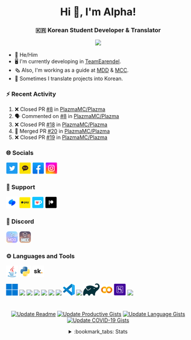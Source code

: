 <div align="center">

# Hi 👋, I'm Alpha!
### :kr: Korean Student Developer & Translator

[![](https://img.shields.io/badge/-dev@alpha93.kr-EA4335?style=for-the-badge&logo=gmail&logoColor=fcfcfc)](mailto:dev@alpha93.kr) <!--
[![](https://dcbadge.vercel.app/api/shield/410763741786013697)](https://github.com/AlphaKR93) -->
</div>

- :boy: He/Him
- :desktop_computer: I'm currently developing in [TeamEarendel](https://github.com/TeamEarendel).
- :newspaper_roll: Also, I'm working as a guide at [MDD](https://discord.gg/AZwXTA9Pgx) & [MCC](https://discord.gg/nnkecH6n24).
- :page_with_curl: Sometimes I translate projects into Korean.

### :zap: Recent Activity
<!--START_SECTION:activity-->
1. ❌ Closed PR [#8](https://github.com/PlazmaMC/Plazma/pull/8) in [PlazmaMC/Plazma](https://github.com/PlazmaMC/Plazma)
2. 🗣 Commented on [#8](https://github.com/PlazmaMC/Plazma/issues/8) in [PlazmaMC/Plazma](https://github.com/PlazmaMC/Plazma)
3. ❌ Closed PR [#18](https://github.com/PlazmaMC/Plazma/pull/18) in [PlazmaMC/Plazma](https://github.com/PlazmaMC/Plazma)
4. 🎉 Merged PR [#20](https://github.com/PlazmaMC/Plazma/pull/20) in [PlazmaMC/Plazma](https://github.com/PlazmaMC/Plazma)
5. ❌ Closed PR [#19](https://github.com/PlazmaMC/Plazma/pull/19) in [PlazmaMC/Plazma](https://github.com/PlazmaMC/Plazma)
<!--END_SECTION:activity-->

### 🌐 Socials
[<img src="res/Twitter.png" width="32px"></img>](https://twitter.com/alphakr93)
[<img src="res/KakaoTalk.png" width="32px"></img>](https://open.kakao.com/me/alpha93)
[<img src="res/Facebook.png" width="32px"></img>](https://www.facebook.com/alphakr93)
[<img src="res/Instagram.png" width="32px"></img>](https://www.instagram.com/alphakr93)

### :money_with_wings: Support
[<img src="res/Toss.png" width="32px"></img>](https://toss.me/alphakr93)
[<img src="res/Kakaopay.png" width="31px"></img>](https://qr.kakaopay.com/FPQhdrTiU)
[<img src="res/Ko-fi.png" width="32px"></img>](https://ko-fi.com/alphakr93)
[<img src="res/Patreon.png" width="32px"></img>](https://patreon.com/alphakr93_)

### :speech_balloon: Discord
[<img src="res/MDD.png" width="32px"></img>](https://discord.gg/AZwXTA9Pgx)
[<img src="res/MCC.png" width="32px"></img>](https://discord.gg/nnkecH6n24)

### :gear: Languages and Tools
[<img src="https://raw.githubusercontent.com/devicons/devicon/1119b9f84c0290e0f0b38982099a2bd027a48bf1/icons/java/java-original.svg" width="32px"></img>](https://dev.java/)
[<img src="https://raw.githubusercontent.com/devicons/devicon/1119b9f84c0290e0f0b38982099a2bd027a48bf1/icons/python/python-original.svg" width="32px"></img>](https://www.python.org/) <!-- 
[<img src="https://upload.wikimedia.org/wikipedia/commons/thumb/1/18/ISO_C%2B%2B_Logo.svg/120px-ISO_C%2B%2B_Logo.svg.png" width="29px"></img>](https://isocpp.org/)
[<img src="https://raw.githubusercontent.com/devicons/devicon/1119b9f84c0290e0f0b38982099a2bd027a48bf1/icons/go/go-original-wordmark.svg" width="33px"></img>](https://go.dev/)
[<img src="https://raw.githubusercontent.com/devicons/devicon/1119b9f84c0290e0f0b38982099a2bd027a48bf1/icons/javascript/javascript-original.svg" width="32px"></img>](https://www.ecma-international.org/publications-and-standards/standards/ecma-262/)
[<img src="https://raw.githubusercontent.com/devicons/devicon/1119b9f84c0290e0f0b38982099a2bd027a48bf1/icons/typescript/typescript-original.svg" width="32px"></img>](https://www.typescriptlang.org/)
[<img src="https://raw.githubusercontent.com/devicons/devicon/1119b9f84c0290e0f0b38982099a2bd027a48bf1/icons/nodejs/nodejs-original.svg" width="32px"></img>](https://nodejs.org/)
[<img src="https://raw.githubusercontent.com/devicons/devicon/1119b9f84c0290e0f0b38982099a2bd027a48bf1/icons/react/react-original.svg" width="32px"></img>](https://reactjs.org/)
[<img src="https://assets.vercel.com/image/upload/v1662130559/nextjs/Icon_light_background.png" width="33px"></img>](https://nextjs.org/)
[<img src="https://raw.githubusercontent.com/devicons/devicon/1119b9f84c0290e0f0b38982099a2bd027a48bf1/icons/vuejs/vuejs-original.svg" width="32px"></img>](https://vuejs.org/)
[<img src="https://raw.githubusercontent.com/devicons/devicon/1119b9f84c0290e0f0b38982099a2bd027a48bf1/icons/html5/html5-original.svg" width="32px"></img>](https://html.spec.whatwg.org/multipage/)
[<img src="https://raw.githubusercontent.com/devicons/devicon/1119b9f84c0290e0f0b38982099a2bd027a48bf1/icons/css3/css3-original.svg" width="32px"></img>](https://www.w3.org/TR/CSS/#css) -->
[<img src="res/Skript.png" width="32px"></img>](https://github.com/SkriptLang/Skript)

[<img src="res/Windows.svg" width="32px"></img>](https://insider.windows.com/)
[<img src="https://github.com/git-for-windows/git-for-windows.github.io/blob/main/img/gwindows_logo.png?raw=true" width="32px"></img>](https://gitforwindows.org/)
[<img src="https://projects.eclipse.org/sites/default/files/Logo_Adoptium_2021_03_08_JRR_RGB-V3C%20%281%29.png" width="33px"></img>](https://adoptium.net/)
[<img src="https://resources.jetbrains.com/storage/products/company/brand/logos/Toolbox_icon.png" width="29px"></img>](https://www.jetbrains.com/toolbox-app/)
[<img src="https://resources.jetbrains.com/storage/products/company/brand/logos/IntelliJ_IDEA_icon.png" width="32px"></img>](https://www.jetbrains.com/idea/)
[<img src="https://resources.jetbrains.com/storage/products/company/brand/logos/PyCharm_icon.png" width="32px"></img>](https://www.jetbrains.com/pycharm/)
[<img src="https://resources.jetbrains.com/storage/products/company/brand/logos/WebStorm_icon.png" width="32px"></img>](https://www.jetbrains.com/webstorm/) <!--
[<img src="https://resources.jetbrains.com/storage/products/company/brand/logos/CLion_icon.png" width="32px"></img>](https://www.jetbrains.com/clion/) -->
[<img src="res/vscode.png" width="32px"></img>](https://code.visualstudio.com/)
[<img src="https://raw.githubusercontent.com/microsoft/terminal/9aee510ce0e311697977512abb61ca8d7e7d8d93/res/terminal/Terminal.svg" width="32px"></img>](https://github.com/microsoft/terminal)
[<img src="res/gradle.png" width="45px"></img>](https://gradle.com/)
[<img src="res/colab.svg" width="31px"></img>](https://colab.research.google.com/)
[<img src="res/Heroku.png" width="33px"></img>](https://www.heroku.com/)
[<img src="https://camo.githubusercontent.com/3e236fe49d305ab622734fd251b9c1df5e08702ee0825c460914f4d411e07856/68747470733a2f2f6769746875622e6769746875626173736574732e636f6d2f696d616765732f6d6f64756c65732f736974652f636f70696c6f742f636f70696c6f742e706e67" width="39px"></img>](https://github.com/features/copilot)

#

<div align="center">

[![Update Readme](https://github.com/AlphaKR93/AlphaKR93/actions/workflows/readme_activity.yml/badge.svg)](https://github.com/AlphaKR93/AlphaKR93/actions/workflows/readme_activity.yml)
[![Update Productive Gists](https://github.com/AlphaKR93/AlphaKR93/actions/workflows/gist_productive.yml/badge.svg)](https://github.com/AlphaKR93/AlphaKR93/actions/workflows/gist_productive.yml)
[![Update Language Gists](https://github.com/AlphaKR93/AlphaKR93/actions/workflows/gist_lang.yml/badge.svg)](https://github.com/AlphaKR93/AlphaKR93/actions/workflows/gist_lang.yml)
[![Update COVID-19 Gists](https://github.com/AlphaKR93/AlphaKR93/actions/workflows/gist_covid.yml/badge.svg)](https://github.com/AlphaKR93/AlphaKR93/actions/workflows/gist_covid.yml)

<details><summary>:bookmark_tabs: Stats</summary>
  
[<img src="http://github-profile-summary-cards.vercel.app/api/cards/profile-details?username=AlphaKR93&theme=default"></img>](https://github.com/AlphaKR93)

[<img src="https://github-readme-stats.vercel.app/api?username=AlphaKR93&count_private=true&show_icons=true&include_all_commits=true"></img>](https://github.com/AlphaKR93)

[<img src="https://github-contribution-stats.vercel.app/api/?username=AlphaKR93"></img>](https://github.com/AlphaKR93)

[<img src="https://streak-stats.demolab.com?user=AlphaKR93&theme=tokyonight_duo"></img>](https://github.com/AlphaKR93)

[<img src="http://mazassumnida.wtf/api/v2/generate_badge?boj=alphakr93"></img>](https://solved.ac/alphakr93)

[<img src="https://github-profile-trophy.vercel.app/?username=AlphaKR93&theme=alduin&margin-w=5&margin-h=5"></img>](https://github.com/AlphaKR93)

</details>
</div>
